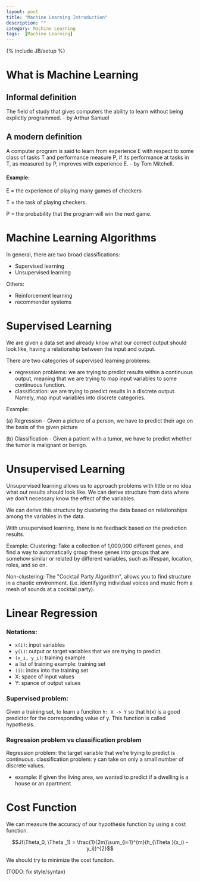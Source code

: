 ```yaml
---
layout: post
title: "Machine Learning Introduction"
description: ""
category: Machine Learning
tags:  [Machine Learning]
---
```

{% include JB/setup %}

# What is Machine Learning

## Informal definition

The field of study that gives computers the ability to learn without being explictly programmed. - by Arthur Samuel

## A modern definition

A computer program is said to learn from experience E with respect to some class of tasks T and performance measure P, if its performance at tasks in T, as measured by P, improves with experience E. - by Tom Mitchell.

#### Example:
E = the experience of playing many games of checkers

T = the task of playing checkers.

P = the probability that the program will win the next game.

# Machine Learning Algorithms

In general, there are two broad classifications:
+ Supervised learning
+ Unsupervised learning

Others:
+ Reinforcement learning
+ recommender systems

# Supervised Learning

We are given a data set and already know what our correct output should look like, having a relationship between the input and output.

There are two categories of supervised learning problems:
+ regression problems: we are trying to predict results within a continuous output, meaning that we are trying to map input variables to some continuous function.
+ classification: we are trying to predict results in a discrete output. Namely, map input variables into discrete categories.

Example:

(a) Regression - Given a picture of a person, we have to predict their age on the basis of the given picture

(b) Classification - Given a patient with a tumor, we have to predict whether the tumor is malignant or benign.

# Unsupervised Learning

Unsupervised learning allows us to approach problems with little or no idea what out results should look like. We can derive structure from data where we don't necessary know the effect of the variables.

We can derive this structure by clustering the data based on relationships among the variables in the data.

With unsupervised learning, there is no feedback based on the prediction results.

Example:
Clustering: Take a collection of 1,000,000 different genes, and find a way to automatically group these genes into groups that are somehow similar or related by different variables, such as lifespan, location, roles, and so on.

Non-clustering: The "Cocktail Party Algorithm", allows you to find structure in a chaotic environment. (i.e. identifying individual voices and music from a mesh of sounds at a cocktail party).

# Linear Regression

### Notations:
+ `x(i)`: input variables
+ `y(i)`: output or target variables that we are trying to predict.
+ `(x_i, y_i)`: training example
+ a list of training example: training set
+ `(i)`: index into the training set
+ X: space of input values
+ Y: spance of output values

### Supervised problem:
Given a training set, to learn a funciton `h: X -> Y` so that h(x) is a good predictor for the corresponding value of y. This function is called hypothesis.

### Regression problem vs classification problem
Regression problem: the target variable that we're trying to predict is continuous.
classification problem: y can take on only a small number of discrete values.
+ example: if given the living area, we wanted to predict if a dwelling is a house or an apartment

# Cost Function

We can measure the accuracy of our hypothesis function by using a cost function.

$$J(\Theta_0, \Theta _1) = \frac{1}{2m}\sum_{i=1}^{m}(h_{\Theta }(x_i) - y_i))^{2}$$

We should try to minimize the cost funciton.

(TODO: fix style/syntax)







